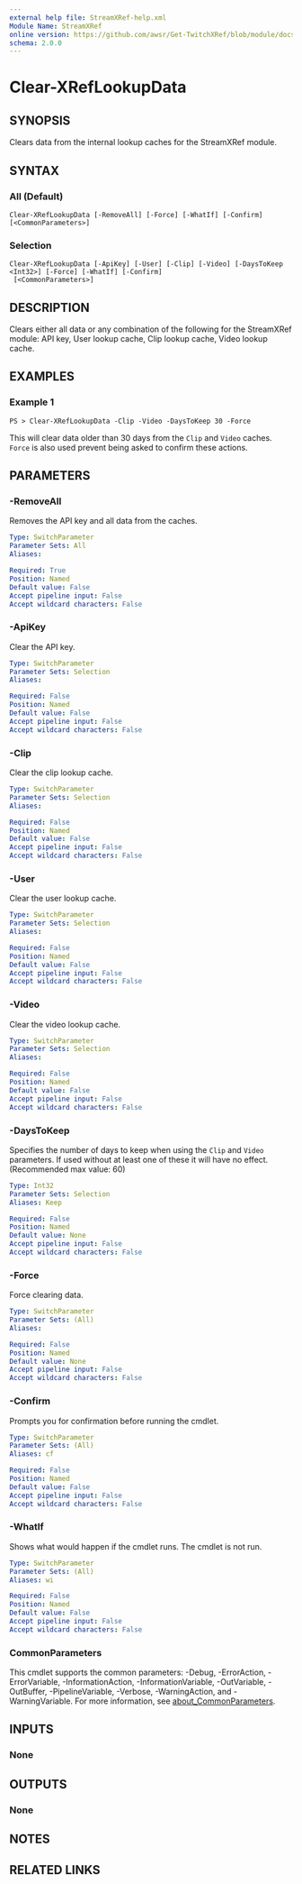 ```yaml
---
external help file: StreamXRef-help.xml
Module Name: StreamXRef
online version: https://github.com/awsr/Get-TwitchXRef/blob/module/docs/Clear-XRefLookupData.md
schema: 2.0.0
---
```


# Clear-XRefLookupData

## SYNOPSIS
Clears data from the internal lookup caches for the StreamXRef module.

## SYNTAX

### All (Default)
```
Clear-XRefLookupData [-RemoveAll] [-Force] [-WhatIf] [-Confirm] [<CommonParameters>]
```

### Selection
```
Clear-XRefLookupData [-ApiKey] [-User] [-Clip] [-Video] [-DaysToKeep <Int32>] [-Force] [-WhatIf] [-Confirm]
 [<CommonParameters>]
```

## DESCRIPTION
Clears either all data or any combination of the following for the StreamXRef module: API key, User lookup cache, Clip lookup cache, Video lookup cache.

## EXAMPLES

### Example 1
```
PS > Clear-XRefLookupData -Clip -Video -DaysToKeep 30 -Force
```

This will clear data older than 30 days from the `Clip` and `Video` caches. `Force` is also used prevent being asked to confirm these actions.

## PARAMETERS

### -RemoveAll
Removes the API key and all data from the caches.

```yaml
Type: SwitchParameter
Parameter Sets: All
Aliases:

Required: True
Position: Named
Default value: False
Accept pipeline input: False
Accept wildcard characters: False
```

### -ApiKey
Clear the API key.

```yaml
Type: SwitchParameter
Parameter Sets: Selection
Aliases:

Required: False
Position: Named
Default value: False
Accept pipeline input: False
Accept wildcard characters: False
```

### -Clip
Clear the clip lookup cache.

```yaml
Type: SwitchParameter
Parameter Sets: Selection
Aliases:

Required: False
Position: Named
Default value: False
Accept pipeline input: False
Accept wildcard characters: False
```

### -User
Clear the user lookup cache.

```yaml
Type: SwitchParameter
Parameter Sets: Selection
Aliases:

Required: False
Position: Named
Default value: False
Accept pipeline input: False
Accept wildcard characters: False
```

### -Video
Clear the video lookup cache.

```yaml
Type: SwitchParameter
Parameter Sets: Selection
Aliases:

Required: False
Position: Named
Default value: False
Accept pipeline input: False
Accept wildcard characters: False
```

### -DaysToKeep
Specifies the number of days to keep when using the `Clip` and `Video` parameters. If used without at least one of these it will have no effect. (Recommended max value: 60)

```yaml
Type: Int32
Parameter Sets: Selection
Aliases: Keep

Required: False
Position: Named
Default value: None
Accept pipeline input: False
Accept wildcard characters: False
```

### -Force
Force clearing data.

```yaml
Type: SwitchParameter
Parameter Sets: (All)
Aliases:

Required: False
Position: Named
Default value: None
Accept pipeline input: False
Accept wildcard characters: False
```

### -Confirm
Prompts you for confirmation before running the cmdlet.

```yaml
Type: SwitchParameter
Parameter Sets: (All)
Aliases: cf

Required: False
Position: Named
Default value: False
Accept pipeline input: False
Accept wildcard characters: False
```

### -WhatIf
Shows what would happen if the cmdlet runs.
The cmdlet is not run.

```yaml
Type: SwitchParameter
Parameter Sets: (All)
Aliases: wi

Required: False
Position: Named
Default value: False
Accept pipeline input: False
Accept wildcard characters: False
```

### CommonParameters
This cmdlet supports the common parameters: -Debug, -ErrorAction, -ErrorVariable, -InformationAction, -InformationVariable, -OutVariable, -OutBuffer, -PipelineVariable, -Verbose, -WarningAction, and -WarningVariable. For more information, see [about_CommonParameters](http://go.microsoft.com/fwlink/?LinkID=113216).

## INPUTS

### None

## OUTPUTS

### None

## NOTES

## RELATED LINKS
